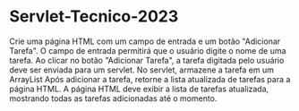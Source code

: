 # Servlet-Tecnico-2023
Crie uma página HTML com um campo de entrada e um botão "Adicionar Tarefa". O campo de entrada permitirá que o usuário digite o nome de uma tarefa.
Ao clicar no botão "Adicionar Tarefa", a tarefa digitada pelo usuário deve ser enviada para um servlet.
No servlet, armazene a tarefa em um ArrayList
Após adicionar a tarefa, retorne a lista atualizada de tarefas para a página HTML.
A página HTML deve exibir a lista de tarefas atualizada, mostrando todas as tarefas adicionadas até o momento.